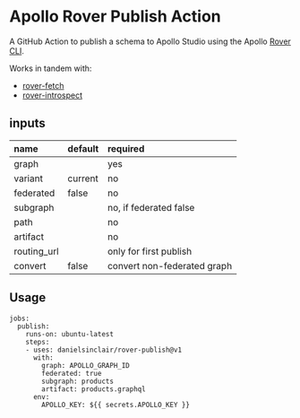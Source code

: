 # Apollo Rover Publish Action

A GitHub Action to publish a schema to Apollo Studio using the Apollo [Rover CLI](https://www.apollographql.com/docs/rover/).

Works in tandem with:
- [rover-fetch](https://github.com/DanielSinclair/rover-fetch)
- [rover-introspect](https://github.com/DanielSinclair/rover-introspect)

## inputs
| name        | default | required                    |
| :---------- | :------ | :-------------------------- |
| graph       |         | yes                         |
| variant     | current | no                          | 
| federated   | false   | no                          |
| subgraph    |         | no, if federated false      |
| path        |         | no                          |
| artifact    |         | no                          |
| routing_url |         | only for first publish      |
| convert     | false   | convert non-federated graph |

## Usage
```
jobs:
  publish:
    runs-on: ubuntu-latest
    steps:
    - uses: danielsinclair/rover-publish@v1
      with:
        graph: APOLLO_GRAPH_ID
        federated: true
        subgraph: products
        artifact: products.graphql
      env:
        APOLLO_KEY: ${{ secrets.APOLLO_KEY }}
```